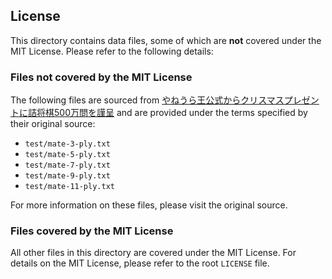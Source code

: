 ## License

This directory contains data files, some of which are **not** covered under the MIT License.
Please refer to the following details:

### Files not covered by the MIT License

The following files are sourced from [やねうら王公式からクリスマスプレゼントに詰将棋500万問を謹呈](https://yaneuraou.yaneu.com/2020/12/25/christmas-present/)
and are provided under the terms specified by their original source:

- `test/mate-3-ply.txt`
- `test/mate-5-ply.txt`
- `test/mate-7-ply.txt`
- `test/mate-9-ply.txt`
- `test/mate-11-ply.txt`

For more information on these files, please visit the original source.

### Files covered by the MIT License

All other files in this directory are covered under the MIT License.
For details on the MIT License, please refer to the root `LICENSE` file.
